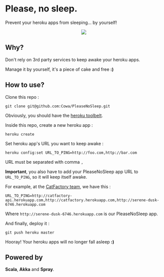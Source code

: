 # Please, no sleep.

Prevent your heroku apps from sleeping... by yourself!

<p align="center">
  <img src="http://i.imgur.com/uoCSZO2.gif"/>
</p>

## Why?

Don't rely on 3rd party services to keep awake your heroku apps.

Manage it by yourself, it's a piece of cake and free **:)**

## How to use?

Clone this repo :

`git clone git@github.com:Cowa/PleaseNoSleep.git`

Obviously, you should have the [heroku toolbelt](https://toolbelt.heroku.com/).

Inside this repo, create a new heroku app :

`heroku create`

Set heroku app's URL you want to keep awake :

`heroku config:set URL_TO_PING=http://foo.com,http://bar.com`

URL must be separated with comma `,`

**Important**, you also have to add your PleaseNoSleep app URL to `URL_TO_PING`, so it will keep itself awake.

For example, at the [CatFactory team](https://github.com/CatFactoryTeam), we have this :

`URL_TO_PING=http://catfactory-api.herokuapp.com,http://catfactory.herokuapp.com,http://serene-dusk-6746.herokuapp.com`

Where `http://serene-dusk-6746.herokuapp.com` is our PleaseNoSleep app.

And finally, deploy it :

`git push heroku master`

Hooray! Your heroku apps will no longer fall asleep **:)**

## Powered by

**Scala**, **Akka** and **Spray**.

